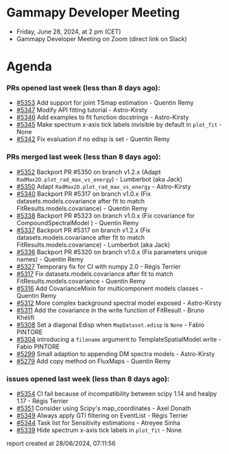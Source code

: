 # Gammapy Developer Meeting 
 * Friday, June 28, 2024, at 2 pm (CET) 
 * Gammapy Developer Meeting on Zoom (direct link on Slack) 
# Agenda

### PRs opened last week (less than 8 days ago): 
* [#5353](https://github.com/gammapy/gammapy/pull/5353) Add support for joint TSmap estimation - Quentin Remy
* [#5347](https://github.com/gammapy/gammapy/pull/5347) Modify API fitting tutorial - Astro-Kirsty
* [#5346](https://github.com/gammapy/gammapy/pull/5346) Add examples to fit function docstrings - Astro-Kirsty
* [#5345](https://github.com/gammapy/gammapy/pull/5345) Make spectrum x-axis tick labels invisible by default in `plot_fit` - None
* [#5342](https://github.com/gammapy/gammapy/pull/5342) Fix evaluation if no edisp is set - Quentin Remy

### PRs merged last week (less than 8 days ago): 
* [#5352](https://github.com/gammapy/gammapy/pull/5352) Backport PR #5350 on branch v1.2.x (Adapt `RadMax2D.plot_rad_max_vs_energy`) - Lumberbot (aka Jack)
* [#5350](https://github.com/gammapy/gammapy/pull/5350) Adapt `RadMax2D.plot_rad_max_vs_energy` - Astro-Kirsty
* [#5340](https://github.com/gammapy/gammapy/pull/5340) Backport PR #5317 on branch v1.0.x (Fix datasets.models.covariance after fit to match FitResults.models.covariance) - Quentin Remy
* [#5338](https://github.com/gammapy/gammapy/pull/5338) Backport PR #5323 on branch v1.0.x (Fix covariance for CompoundSpectralModel ) - Quentin Remy
* [#5337](https://github.com/gammapy/gammapy/pull/5337) Backport PR #5317 on branch v1.2.x (Fix datasets.models.covariance after fit to match FitResults.models.covariance) - Lumberbot (aka Jack)
* [#5336](https://github.com/gammapy/gammapy/pull/5336) Backport PR #5320 on branch v1.0.x (Fix parameters unique names) - Quentin Remy
* [#5327](https://github.com/gammapy/gammapy/pull/5327) Temporary fix for CI with numpy 2.0 - Régis Terrier
* [#5317](https://github.com/gammapy/gammapy/pull/5317) Fix datasets.models.covariance after fit to match FitResults.models.covariance - Quentin Remy
* [#5316](https://github.com/gammapy/gammapy/pull/5316) Add CovarianceMixin for multicomponent models classes - Quentin Remy
* [#5312](https://github.com/gammapy/gammapy/pull/5312) More complex background spectral model exposed - Astro-Kirsty
* [#5311](https://github.com/gammapy/gammapy/pull/5311) Add the covariance in the write function of FitResult - Bruno Khélifi
* [#5308](https://github.com/gammapy/gammapy/pull/5308) Set a diagonal Edisp when `MapDataset.edisp` is `None` - Fabio PINTORE
* [#5304](https://github.com/gammapy/gammapy/pull/5304) introducing a `filename` argument to TemplateSpatialModel.write - Fabio PINTORE
* [#5299](https://github.com/gammapy/gammapy/pull/5299) Small adaption to appending DM spectra models - Astro-Kirsty
* [#5279](https://github.com/gammapy/gammapy/pull/5279) Add copy method on FluxMaps - Quentin Remy

### issues opened last week (less than 8 days ago): 
* [#5354](https://github.com/gammapy/gammapy/issues/5354) CI fail because of incompatibility between scipy 1.14 and healpy 1.17 - Régis Terrier
* [#5351](https://github.com/gammapy/gammapy/issues/5351) Consider using Scipy's map_coordinates - Axel Donath
* [#5349](https://github.com/gammapy/gammapy/issues/5349) Always apply GTI filtering on EventList - Régis Terrier
* [#5344](https://github.com/gammapy/gammapy/issues/5344) Task list for Sensitivity estimations - Atreyee Sinha
* [#5339](https://github.com/gammapy/gammapy/issues/5339) Hide spectrum x-axis tick labels in `plot_fit` - None

 report created at 28/06/2024, 07:11:56